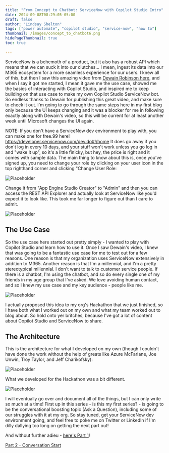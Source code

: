 ```yaml
---
title: "From Concept to Chatbot: ServiceNow with Copilot Studio Intro"
date: 2024-09-08T08:29:05-05:00
draft: false
author: "Lindsay Shelton"
tags: ["power automate", "copilot studio", "service-now", "how to"]
thumbnail: /images/concept_to_chatbot6.png
hidePageThumbnail: true
toc: true

---
```


ServiceNow is a behemoth of a product, but it also has a robust API which means that we can suck it into our clutches... I mean, ingest its data into our M365 ecosystem for a more seamless experience for our users.  I knew all of this, but then I saw this amazing video from <a href="https://www.youtube.com/watch?v=xRsoHOq4oKA">Dewain Robinson here</a>, and when I say it got me started, I mean it gave me the use case, showed me the basics of interacting with Copilot Studio, and inspired me to keep building on that use case to make my own Copilot Studio ServiceNow bot.  So endless thanks to Dewain for publishing this great video, and make sure to check it out.  I'm going to go through the same steps here in my first blog only because the UI keeps changing and it was a blocker for me in following exactly along with Dewain's video, so this will be current for at least another week until Microsoft changes the UI again.

NOTE: If you don't have a ServiceNow dev environment to play with, you can make one for free.99 here!  https://developer.servicenow.com/dev.do#!/home  It does go away if you don't log in every 10 days, and your stuff won't work unless you go log in and "wake it up", so it's a little finicky, but hey, the price is right and it comes with sample data.  The main thing to know about this is, once you've signed up, you need to change your role by clicking on your user icon in the top righthand corner and clicking "Change User Role:

![Placeholder](/images/concept_to_chatbot1.png)

Change it from "App Engine Studio Creator" to "Admin" and then you can access the REST API Explorer and actually look at ServiceNow like you'd expect it to look like.  This took me far longer to figure out than I care to admit.

![Placeholder](/images/concept_to_chatbot2.png)

## The Use Case

So the use case here started out pretty simply - I wanted to play with Copilot Studio and learn how to use it.  Once I saw Dewain's video, I knew that was going to be a fantastic use case for me to test out for a few reasons.  One reason is that my organization uses ServiceNow extensively in addition to M365.  Another reason is that I'm a millennial, and I'm a pretty stereotypical millennial.  I don't want to talk to customer service people.  If there is a chatbot, I'm using the chatbot, and so do every single one of my friends in my age group that I've asked.  We love avoiding human contact, and so I knew my use case and my key audience - people like me.

![Placeholder](/images/concept_to_chatbot3.png)

I actually proposed this idea to my org's Hackathon that we just finished, so I have both what I worked out on my own and what my team worked out to blog about.  So hold onto yer britches, because I've got a lot of content about Copilot Studio and ServiceNow to share.

## The Architecture

This is the architecture for what I developed on my own (though I couldn't have done the work without the help of greats like Azure McFarlane, Joe Unwin, Troy Taylor, and Jeff Charikofsky):

![Placeholder](/images/concept_to_chatbot4.png)

What we developed for the Hackathon was a bit different.

![Placeholder](/images/concept_to_chatbot5.png)

I will eventually go over and document all of the things, but I can only write so much at a time!  First up in this series - is this my first series? - is going to be the conversational boosting topic (Ask a Question), including some of our struggles with it at my org.  So stay tuned, get your ServiceNow dev environment going, and feel free to poke me on Twitter or LinkedIn if I'm dilly dallying too long on getting the next part out!

And without further adieu - <a href="https://www.lindsaytshelton.com/blog/202409from_concept_to_chatbot_servicenow_with_copilot_studio_part1/">here's Part 1</a>!

<a href="https://www.lindsaytshelton.com/blog/202409from_concept_to_chatbot_servicenow_with_copilot_studio_part2/">Part 2 - Conversation Start</a>

<!-- Google tag (gtag.js) -->
<script async src="https://www.googletagmanager.com/gtag/js?id=G-CN3PDT3T20"></script>
<script>
  window.dataLayer = window.dataLayer || [];
  function gtag(){dataLayer.push(arguments);}
  gtag('js', new Date());

  gtag('config', 'G-CN3PDT3T20');
</script>